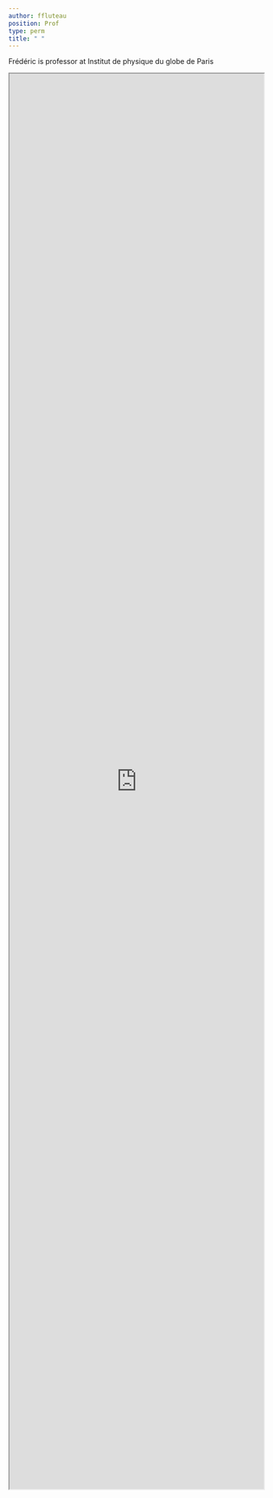 ```yaml
---
author: ffluteau
position: Prof
type: perm
title: " "
---
```


<style>
    .page {
        padding-right: 0px;
    }
</style>

Frédéric is professor at Institut de physique du globe de Paris
<iframe src="https://fredflut.github.io/" style="width:100%; height:70vh;"></iframe>
